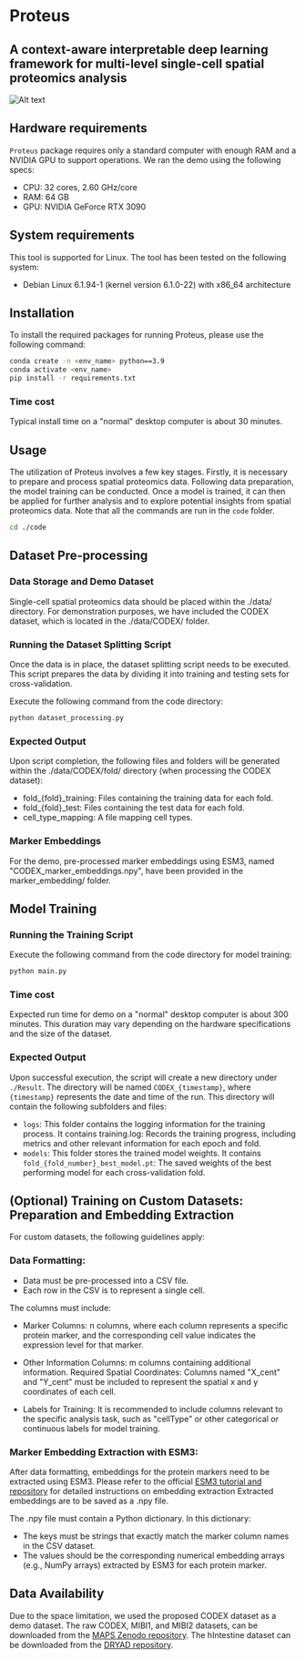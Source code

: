 #  Proteus

## A context-aware interpretable deep learning framework for multi-level single-cell spatial proteomics analysis

![Alt text](./fig1.png "Optional title")

## Hardware requirements
`Proteus` package requires only a standard computer with enough RAM and a NVIDIA GPU to support operations.
We ran the demo using the following specs:

+ CPU: 32 cores, 2.60 GHz/core
+ RAM: 64 GB
+ GPU: NVIDIA GeForce RTX 3090

## System requirements
This tool is supported for Linux. The tool has been tested on the following system:

+ Debian Linux 6.1.94-1 (kernel version 6.1.0-22) with x86_64 architecture

## Installation
To install the required packages for running Proteus, please use the following command:
```bash
conda create -n <env_name> python==3.9
conda activate <env_name>
pip install -r requirements.txt
```

### Time cost
Typical install time on a "normal" desktop computer is about 30 minutes.

## Usage
The utilization of Proteus involves a few key stages. Firstly, it is necessary to prepare and process spatial proteomics data. Following data preparation, the model training can be conducted. Once a model is trained, it can then be applied for further analysis and to explore potential insights from spatial proteomics data. Note that all the commands are run in the `code` folder.

```bash
cd ./code
```

## Dataset Pre-processing

### Data Storage and Demo Dataset
Single-cell spatial proteomics data should be placed within the ./data/ directory. For demonstration purposes, we have included the CODEX dataset, which is located in the ./data/CODEX/ folder.

### Running the Dataset Splitting Script
Once the data is in place, the dataset splitting script needs to be executed. This script prepares the data by dividing it into training and testing sets for cross-validation.

Execute the following command from the code directory:
```bash
python dataset_processing.py
```
### Expected Output
Upon script completion, the following files and folders will be generated within the ./data/CODEX/fold/ directory (when processing the CODEX dataset):

- fold_{fold}_training: Files containing the training data for each fold.
- fold_{fold}_test: Files containing the test data for each fold.
- cell_type_mapping: A file mapping cell types.

### Marker Embeddings
For the demo, pre-processed marker embeddings using ESM3, named "CODEX_marker_embeddings.npy", have been provided in the marker_embedding/ folder.


## Model Training

### Running the Training Script
Execute the following command from the code directory for model training:
```bash
python main.py
```

### Time cost
Expected run time for demo on a "normal" desktop computer is about 300 minutes. This duration may vary depending on the hardware specifications and the size of the dataset.

### Expected Output
Upon successful execution, the script will create a new directory under `./Result`. The directory will be named `CODEX_{timestamp}`, where `{timestamp}` represents the date and time of the run.
This directory will contain the following subfolders and files:

- `logs`: This folder contains the logging information for the training process. It contains training.log: Records the training progress, including metrics and other relevant information for each epoch and fold.
- `models`: This folder stores the trained model weights. It contains `fold_{fold_number}_best_model.pt`: The saved weights of the best performing model for each cross-validation fold.

## (Optional) Training on Custom Datasets: Preparation and Embedding Extraction
For custom datasets, the following guidelines apply:

### Data Formatting:
- Data must be pre-processed into a CSV file.
- Each row in the CSV is to represent a single cell.

The columns must include:

- Marker Columns: n columns, where each column represents a specific protein marker, and the corresponding cell value indicates the expression level for that marker.

- Other Information Columns: m columns containing additional information.
Required Spatial Coordinates: Columns named "X_cent" and "Y_cent" must be included to represent the spatial x and y coordinates of each cell.

- Labels for Training: It is recommended to include columns relevant to the specific analysis task, such as "cellType" or other categorical or continuous labels for model training.

### Marker Embedding Extraction with ESM3:
After data formatting, embeddings for the protein markers need to be extracted using ESM3. Please refer to the official [ESM3 tutorial and repository](https://github.com/evolutionaryscale/esm) for detailed instructions on embedding extraction
Extracted embeddings are to be saved as a .npy file.

The .npy file must contain a Python dictionary. In this dictionary:
- The keys must be strings that exactly match the marker column names in the CSV dataset.
- The values should be the corresponding numerical embedding arrays (e.g., NumPy arrays) extracted by ESM3 for each protein marker.

## Data Availability
Due to the space limitation, we used the proposed CODEX dataset as a demo dataset. The raw CODEX, MIBI1, and MIBI2 datasets, can be downloaded from the [MAPS Zenodo repository](https://zenodo.org/records/10067010). The hIntestine dataset can be downloaded from the [DRYAD repository](https://datadryad.org/landing/show?id=doi%3A10.5061%2Fdryad.g4f4qrfrc). 

